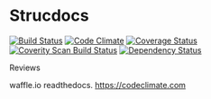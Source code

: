 # Strucdocs

[![Build Status](https://travis-ci.org/hetzijzo/strucdocs.svg?branch=develop)](https://travis-ci.org/hetzijzo/strucdocs)
[![Code Climate](https://codeclimate.com/github/hetzijzo/strucdocs/badges/gpa.svg)](https://codeclimate.com/github/hetzijzo/strucdocs)
[![Coverage Status](https://coveralls.io/repos/github/hetzijzo/strucdocs/badge.svg?branch=develop)](https://coveralls.io/github/hetzijzo/strucdocs?branch=develop)
[![Coverity Scan Build Status](https://scan.coverity.com/projects/11320/badge.svg)](https://scan.coverity.com/projects/11320)
[![Dependency Status](https://www.versioneye.com/user/projects/586acd52405438003fcc8c21/badge.svg?style=flat-square)](https://www.versioneye.com/user/projects/586acd52405438003fcc8c21)

Reviews


waffle.io
readthedocs.
https://codeclimate.com
